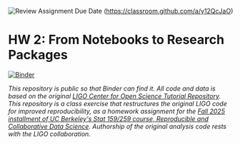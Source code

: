 ![Review Assignment Due Date](https://classroom.github.com/assets/deadline-readme-button-22041afd0340ce965d47ae6ef1cefeee28c7c493a6346c4f15d667ab976d596c.svg)
(https://classroom.github.com/a/y12QcJaO)

# HW 2: From Notebooks to Research Packages

[![Binder](https://mybinder.org/badge_logo.svg)](https://mybinder.org/v2/gh/UCB-stat-159-f25/hw-2-paulverdickt/main?labpath=LOSC_Event_tutorial.ipynb)

_This repository is public so that Binder can find it. All code and data is based on the original [LIGO Center for Open Science Tutorial Repository](https://github.com/losc-tutorial/LOSC_Event_tutorial). This repository is a class exercise that restructures the original LIGO code for improved reproducibility, as a homework assignment for the [Fall 2025 installment of UC Berkeley's Stat 159/259 course, _Reproducible and Collaborative Data Science_](https://ucb-stat-159-f25.github.io/site/). Authorship of the original analysis code rests with the LIGO collaboration._
                                                                                                                                                                                                                                                                                     
                                                                                                                                                                                                                                                                                         